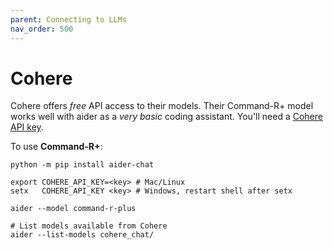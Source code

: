 ```yaml
---
parent: Connecting to LLMs
nav_order: 500
---
```


# Cohere

Cohere offers *free* API access to their models.
Their Command-R+ model works well with aider
as a *very basic* coding assistant.
You'll need a [Cohere API key](https://dashboard.cohere.com/welcome/login).

To use **Command-R+**:

```
python -m pip install aider-chat

export COHERE_API_KEY=<key> # Mac/Linux
setx   COHERE_API_KEY <key> # Windows, restart shell after setx

aider --model command-r-plus

# List models available from Cohere
aider --list-models cohere_chat/
```
